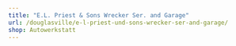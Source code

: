 ```yaml
---
title: "E.L. Priest & Sons Wrecker Ser. and Garage"
url: /douglasville/e-l-priest-und-sons-wrecker-ser-and-garage/
shop: Autowerkstatt
---
```


